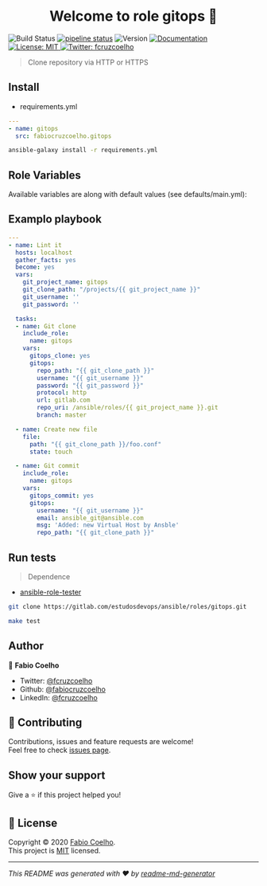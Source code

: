 <h1 align="center">Welcome to role gitops 👋</h1>
<p>

  <img alt="Build Status" src="https://travis-ci.com/fabiocruzcoelho/ansible-role-gitops.svg?branch=master" /></a>
  <a href="https://gitlab.com/estudosdevops/ansible/roles/http_git/-/commits/master">
  <img alt="pipeline status" src="https://gitlab.com/estudosdevops/ansible/roles/http_git/badges/master/pipeline.svg" /></a>
  <img alt="Version" src="https://img.shields.io/badge/version-0.1.0-blue.svg?cacheSeconds=2592000" />
  <a href="https://gitlab.com/estudosdevops/ansible/roles/http_git/-/blob/master/README.md" target="_blank">
    <img alt="Documentation" src="https://img.shields.io/badge/documentation-yes-brightgreen.svg" />
  </a>
  <a href="https://gitlab.com/estudosdevops/ansible/roles/gitops/-/raw/master/LICENSE" target="_blank">
    <img alt="License: MIT" src="https://img.shields.io/badge/License-MIT-yellow.svg" />
  </a>
  <a href="https://twitter.com/fcruzcoelho" target="_blank">
    <img alt="Twitter: fcruzcoelho" src="https://img.shields.io/twitter/follow/fcruzcoelho.svg?style=social" />
  </a>
</p>

> Clone repository via HTTP or HTTPS

## Install

- requirements.yml

```yml
---
- name: gitops
  src: fabiocruzcoelho.gitops
```

```sh
ansible-galaxy install -r requirements.yml
```

## Role Variables

Available variables are along with default values (see defaults/main.yml):

## Examplo playbook

```yml
---
- name: Lint it
  hosts: localhost
  gather_facts: yes
  become: yes
  vars:
    git_project_name: gitops
    git_clone_path: "/projects/{{ git_project_name }}"
    git_username: ''
    git_password: ''

  tasks:
  - name: Git clone
    include_role:
      name: gitops
    vars:
      gitops_clone: yes
      gitops:
        repo_path: "{{ git_clone_path }}"
        username: "{{ git_username }}"
        password: "{{ git_password }}"
        protocol: http
        url: gitlab.com
        repo_uri: /ansible/roles/{{ git_project_name }}.git
        branch: master

  - name: Create new file
    file:
      path: "{{ git_clone_path }}/foo.conf"
      state: touch

  - name: Git commit
    include_role:
      name: gitops
    vars:
      gitops_commit: yes
      gitops:
        username: "{{ git_username }}"
        email: ansible_git@ansible.com
        msg: 'Added: new Virtual Host by Ansble'
        repo_path: "{{ git_clone_path }}"
```

## Run tests

> Dependence

- [ansible-role-tester](https://github.com/fubarhouse/ansible-role-tester)

```sh
git clone https://gitlab.com/estudosdevops/ansible/roles/gitops.git
```

```sh
make test
```

## Author

👤 **Fabio Coelho**

* Twitter: [@fcruzcoelho](https://twitter.com/fcruzcoelho)
* Github: [@fabiocruzcoelho](https://github.com/fabiocruzcoelho)
* LinkedIn: [@fcruzcoelho](https://linkedin.com/in/fcruzcoelho)

## 🤝 Contributing

Contributions, issues and feature requests are welcome!
<br />Feel free to check [issues page](https://gitlab.com/estudosdevops/ansible/roles/http_git/-/issues).

## Show your support

Give a ⭐️ if this project helped you!

## 📝 License

Copyright © 2020 [Fabio Coelho](https://github.com/fabiocruzcoelho).<br />
This project is [MIT](https://pt.wikipedia.org/wiki/Licen%C3%A7a_MIT) licensed.

***
_This README was generated with ❤️ by [readme-md-generator](https://github.com/kefranabg/readme-md-generator)_
